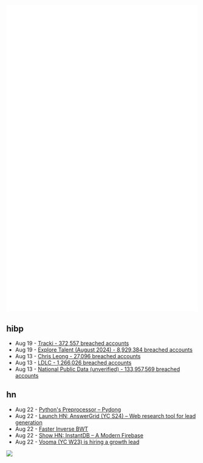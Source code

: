 ![Metrics](https://raw.githubusercontent.com/phixion/phixion/master/metrics.svg)

## hibp

<!--
for https://github.com/phixion/phixion/blob/main/.github/workflows/feeds.yml
-->
<!--START_SECTION:haveibeenpwnd-->
- Aug 19 - [Tracki - 372,557 breached accounts](https://haveibeenpwned.com/PwnedWebsites#Tracki)
- Aug 19 - [Explore Talent (August 2024) - 8,929,384 breached accounts](https://haveibeenpwned.com/PwnedWebsites#ExploreTalentAug2024)
- Aug 13 - [Chris Leong - 27,096 breached accounts](https://haveibeenpwned.com/PwnedWebsites#ChrisLeong)
- Aug 13 - [LDLC - 1,266,026 breached accounts](https://haveibeenpwned.com/PwnedWebsites#LDLC)
- Aug 13 - [National Public Data (unverified) - 133,957,569 breached accounts](https://haveibeenpwned.com/PwnedWebsites#NationalPublicData)
<!--END_SECTION:haveibeenpwnd-->

## hn

<!--
for https://github.com/phixion/phixion/blob/main/.github/workflows/feeds.yml
-->
<!--START_SECTION:hn-->
- Aug 22 - [Python's Preprocessor – Pydong](https://pydong.org/posts/PythonsPreprocessor/)
- Aug 22 - [Launch HN: AnswerGrid (YC S24) – Web research tool for lead generation](https://news.ycombinator.com/item?id=41322730)
- Aug 22 - [Faster Inverse BWT](http://cbloomrants.blogspot.com/2021/03/faster-inverse-bwt.html)
- Aug 22 - [Show HN: InstantDB – A Modern Firebase](https://github.com/instantdb/instant)
- Aug 22 - [Vooma (YC W23) is hiring a growth lead](https://www.ycombinator.com/companies/vooma/jobs/ATEQ9kQ-growth-lead)
<!--END_SECTION:hn-->

<!--
for https://yhype.me
-->
![](https://hit.yhype.me/github/profile?user_id=13013670)

